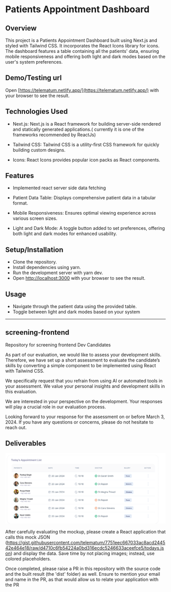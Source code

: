 # Patients Appointment Dashboard

## Overview

This project is a Patients Appointment Dashboard built using Next.js and styled with Tailwind CSS. It incorporates the React Icons library for icons. The dashboard features a table containing all the patients' data, ensuring mobile responsiveness and offering both light and dark modes based on the user's system preferences.

## Demo/Testing url

Open [https://telematum.netlify.app/](https://telematum.netlify.app/) with your browser to see the result.

## Technologies Used

- Next.js: Next.js is a React framework for building server-side rendered and statically generated applications.( currently it is one of the frameworks recommended by ReactJs)

- Tailwind CSS: Tailwind CSS is a utility-first CSS framework for quickly building custom designs.

- Icons: React Icons provides popular icon packs as React components.

## Features

- Implemented react server side data fetching

- Patient Data Table: Displays comprehensive patient data in a tabular format.

- Mobile Responsiveness: Ensures optimal viewing experience across various screen sizes.

- Light and Dark Mode: A toggle button added to set preferences, offering both light and dark modes for enhanced usability.

## Setup/Installation

- Clone the repository.
- Install dependencies using yarn.
- Run the development server with yarn dev.
- Open [http://localhost:3000](http://localhost:3000) with your browser to see the result.

## Usage

- Navigate through the patient data using the provided table.
- Toggle between light and dark modes based on your system

---

## screening-frontend

Repository for screening frontend Dev Candidates

As part of our evaluation, we would like to assess your development skills. Therefore, we have set up a short assessment to evaluate the candidate’s skills by converting a simple component to be implemented using React with Tailwind CSS.

We specifically request that you refrain from using AI or automated tools in your assessment. We value your personal insights and development skills in this evaluation.

We are interested in your perspective on the development. Your responses will play a crucial role in our evaluation process.

Looking forward to your response for the assessment on or before March 3, 2024. If you have any questions or concerns, please do not hesitate to reach out.

## Deliverables

![](Figma-Mockup.png)

After carefully evaluating the mockup, please create a React application that calls this mock JSON (https://gist.githubusercontent.com/telematum/7751eec667033ac8acd244542e464e18/raw/d4710c6fb54224a0bd316ecdc5246633aceefce5/todays.json) and display the data. Save time by not placing images; instead, use colored placeholders.

Once completed, please raise a PR in this repository with the source code and the built result (the 'dist' folder) as well. Ensure to mention your email and name in the PR, as that would allow us to relate your application with the PR
